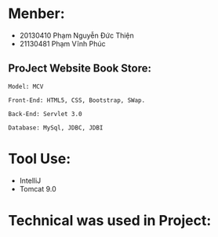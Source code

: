 
# Menber:
  + 20130410 Phạm Nguyễn Đức Thiện
  + 21130481 Phạm Vĩnh Phúc

## ProJect Website Book Store: 
    Model: MCV

    Front-End: HTML5, CSS, Bootstrap, SWap.

    Back-End: Servlet 3.0

    Database: MySql, JDBC, JDBI
# Tool Use:
  + IntelliJ 
  + Tomcat 9.0

# Technical was used in Project:
 
